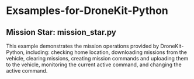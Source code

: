 # Exsamples-for-DroneKit-Python

## Mission Star: mission_star.py
 This example demonstrates the mission operations provided by DroneKit-Python, including: checking home location, downloading missions from the vehicle, clearing missions, creating mission commands and uploading them to the vehicle, monitoring the current active command, and changing the active command.
 
